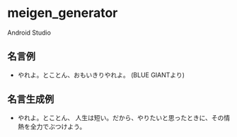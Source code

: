 # meigen_generator
Android Studio

## 名言例
- やれよ。とことん、おもいきりやれよ。 (BLUE GIANTより)

## 名言生成例
- やれよ。とことん、 人生は短い。だから、やりたいと思ったときに、その情熱を全力でぶつけよう。


